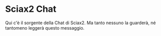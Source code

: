 Sciax2 Chat
==========

Qui c'è il sorgente della Chat di Sciax2.
Ma tanto nessuno la guarderà, né tantomeno leggerà questo messaggio.
